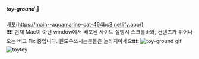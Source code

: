 ##### toy-ground 🌝
[배포(https://main--aquamarine-cat-464bc3.netlify.app/)](https://main--aquamarine-cat-464bc3.netlify.app/)
<br>❗️❗️❗️❗️ 현재 Mac이 아닌 window에서 배포된 사이트 실행시 스크롤바와, 컨텐츠가 튀어나오는 버그 Fix 중입니다. 윈도우쓰시는분들은 놀라지마세요❗️❗️❗️❗️
![toy-ground gif](https://github.com/LOCA525/toy-ground/assets/98865366/2cabfb80-f8e1-4752-980f-f30b1ec45456)
![toytoy](https://github.com/LOCA525/toy-ground/assets/98865366/953693f4-fac7-4e0c-8114-729c21c8b70c)
